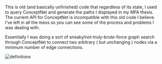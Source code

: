 This is old (and basically unfinished) code that regardless of its state, I used to query ConceptNet and generate the paths I displayed in my MFA thesis. The current API for ConceptNet is incompatible with this old code I believe. I've left in all the mess so you can see some of the process and problems I was dealing with. 

Essentially I was doing a sort of sneaky/not-truly-brute-force graph search through ConceptNet to connect two arbitrary ( but unchanging ) nodes via a minimum number of edge connections.

![definitions](http://mfadt.parsons.edu/2015/wp-content/uploads/projects/164_img_03.jpg)